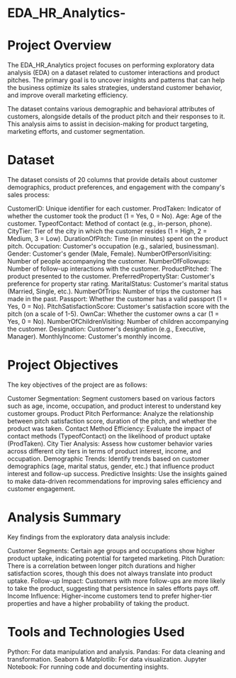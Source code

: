 # EDA_HR_Analytics-

# Project Overview
The EDA_HR_Analytics project focuses on performing exploratory data analysis (EDA) on a dataset related to customer interactions and product pitches. The primary goal is to uncover insights and patterns that can help the business optimize its sales strategies, understand customer behavior, and improve overall marketing efficiency.

The dataset contains various demographic and behavioral attributes of customers, alongside details of the product pitch and their responses to it. This analysis aims to assist in decision-making for product targeting, marketing efforts, and customer segmentation.

# Dataset
The dataset consists of 20 columns that provide details about customer demographics, product preferences, and engagement with the company's sales process:

CustomerID: Unique identifier for each customer.
ProdTaken: Indicator of whether the customer took the product (1 = Yes, 0 = No).
Age: Age of the customer.
TypeofContact: Method of contact (e.g., in-person, phone).
CityTier: Tier of the city in which the customer resides (1 = High, 2 = Medium, 3 = Low).
DurationOfPitch: Time (in minutes) spent on the product pitch.
Occupation: Customer's occupation (e.g., salaried, businessman).
Gender: Customer's gender (Male, Female).
NumberOfPersonVisiting: Number of people accompanying the customer.
NumberOfFollowups: Number of follow-up interactions with the customer.
ProductPitched: The product presented to the customer.
PreferredPropertyStar: Customer's preference for property star rating.
MaritalStatus: Customer's marital status (Married, Single, etc.).
NumberOfTrips: Number of trips the customer has made in the past.
Passport: Whether the customer has a valid passport (1 = Yes, 0 = No).
PitchSatisfactionScore: Customer's satisfaction score with the pitch (on a scale of 1-5).
OwnCar: Whether the customer owns a car (1 = Yes, 0 = No).
NumberOfChildrenVisiting: Number of children accompanying the customer.
Designation: Customer's designation (e.g., Executive, Manager).
MonthlyIncome: Customer's monthly income.


# Project Objectives
The key objectives of the project are as follows:

Customer Segmentation: Segment customers based on various factors such as age, income, occupation, and product interest to understand key customer groups.
Product Pitch Performance: Analyze the relationship between pitch satisfaction score, duration of the pitch, and whether the product was taken.
Contact Method Efficiency: Evaluate the impact of contact methods (TypeofContact) on the likelihood of product uptake (ProdTaken).
City Tier Analysis: Assess how customer behavior varies across different city tiers in terms of product interest, income, and occupation.
Demographic Trends: Identify trends based on customer demographics (age, marital status, gender, etc.) that influence product interest and follow-up success.
Predictive Insights: Use the insights gained to make data-driven recommendations for improving sales efficiency and customer engagement.


# Analysis Summary
Key findings from the exploratory data analysis include:

Customer Segments: Certain age groups and occupations show higher product uptake, indicating potential for targeted marketing.
Pitch Duration: There is a correlation between longer pitch durations and higher satisfaction scores, though this does not always translate into product uptake.
Follow-up Impact: Customers with more follow-ups are more likely to take the product, suggesting that persistence in sales efforts pays off.
Income Influence: Higher-income customers tend to prefer higher-tier properties and have a higher probability of taking the product.


# Tools and Technologies Used
Python: For data manipulation and analysis.
Pandas: For data cleaning and transformation.
Seaborn & Matplotlib: For data visualization.
Jupyter Notebook: For running code and documenting insights.

